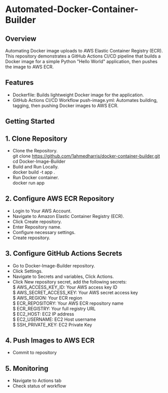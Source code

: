 # Automated-Docker-Container-Builder
## Overview
Automating Docker image uploads to AWS Elastic Container Registry (ECR). 
This repository demonstrates a GitHub Actions CI/CD pipeline that builds a Docker image for a simple Python "Hello World" application, then pushes the image to AWS ECR. 
## Features
- Dockerfile:
Builds lightweight Docker image for the application.  
- GitHub Actions CI/CD Workflow push-image.yml: Automates building, tagging, then pushing Docker images to AWS ECR.    
## Getting Started
## 1. Clone Repository
- Clone the Repository.   
git clone  https://github.com/1ahmedharris/docker-container-builder.git  
cd Docker-Image-Builder  
- Build and Run Locally.   
docker build -t app .    
- Run Docker container.  
docker run app
## 2. Configure AWS ECR Repository 
- Login to Your AWS Account.
- Navigate to Amazon Elastic Container Registry (ECR).
- Click Create repository.
- Enter Repository name.
- Configure necessary settings.
- Create repository.
## 3. Configure GitHub Actions Secrets
- Go to Docker-Image-Builder repository.
- Click Settings.
- Navigate to Secrets and variables, Click Actions.
- Click New repository secret, add the following secrets:  
$ AWS_ACCESS_KEY_ID: Your AWS access key ID  
$ AWS_SECRET_ACCESS_KEY: Your AWS secret access key   
$ AWS_REGION: Your ECR region      
$ ECR_REPOSITORY: Your AWS ECR repository name  
$ ECR_REGISTRY: Your full registry URL  
$ EC2_HOST: EC2 IP address  
$ EC2_USERNAME: EC2 Host username  
$ SSH_PRIVATE_KEY: EC2 Private Key  
## 4. Push Images to AWS ECR
- Commit to repository
## 5. Monitoring 
- Navigate to Actions tab
- Check status of workflow 
